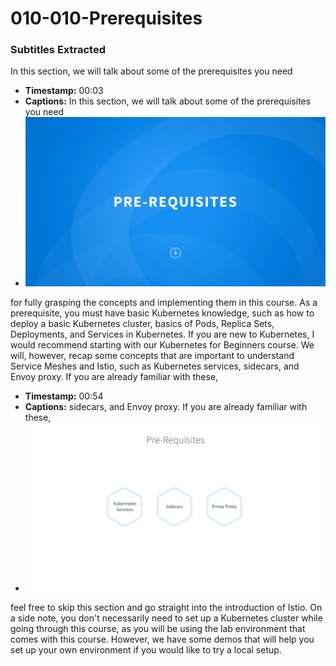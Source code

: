 # 010-010-Prerequisites



### Subtitles Extracted
In this section, we will talk about some of the prerequisites you need

- **Timestamp:** 00:03
- **Captions:** In this section, we will talk about some of the prerequisites you need
- ![Screenshot](00_03_633.png)


 for fully grasping the concepts and implementing them in this course. As a prerequisite, you must have basic Kubernetes knowledge, such as how to deploy a basic Kubernetes cluster, basics of Pods, Replica Sets, Deployments, and Services in Kubernetes. If you are new to Kubernetes, I would recommend starting with our Kubernetes for Beginners course. We will, however, recap some concepts that are important to understand Service Meshes and Istio, such as Kubernetes services, sidecars, and Envoy proxy. If you are already familiar with these,

- **Timestamp:** 00:54
- **Captions:** sidecars, and Envoy proxy. If you are already familiar with these,
- ![Screenshot](00_54_303.png)


 feel free to skip this section and go straight into the introduction of Istio. On a side note, you don't necessarily need to set up a Kubernetes cluster while going through this course, as you will be using the lab environment that comes with this course. However, we have some demos that will help you set up your own environment if you would like to try a local setup.
